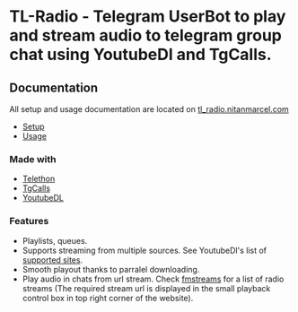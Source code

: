 # TL-Radio - Telegram UserBot to play and stream audio to telegram group chat using YoutubeDl and TgCalls.

## Documentation
All setup and usage documentation are located on [tl_radio.nitanmarcel.com](https://tl_radio.nitanmarcel.com)
* [Setup](tl_radio.nitanmarcel.com/setup/index.md)
* [Usage](tl_radio.nitanmarcel.com/usage/index.md)

### Made with

* [Telethon](https://github.com/LonamiWebs/Telethon)
* [TgCalls](https://github.com/MarshalX/tgcalls)
* [YoutubeDL](https://github.com/ytdl-org/youtube-dl)

### Features

* Playlists, queues.
* Supports streaming from multiple sources. See YoutubeDl's list of [supported sites](https://github.com/ytdl-org/youtube-dl/blob/master/docs/supportedsites.md).
* Smooth playout thanks to parralel downloading.
* Play audio in chats from url stream. Check [fmstreams](fmstream.org/) for a list of radio streams (The required stream url is displayed in the small playback control box in top right corner of the website).